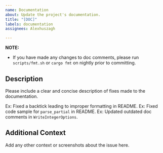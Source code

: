 ```yaml
---
name: Documentation
about: Update the project's documentation.
title: "[DOC]"
labels: documentation
assignees: Alexhuszagh

---
```


**NOTE:**
- If you have made any changes to doc comments, please run `scripts/fmt.sh` or `cargo fmt` on nightly prior to committing.

## Description
Please include a clear and concise description of fixes made to the documentation.

Ex: Fixed a backtick leading to improper formatting in README.
Ex: Fixed code sample for `parse_partial` in README.
Ex: Updated outdated doc comments in `WriteIntegerOptions`.

## Additional Context
Add any other context or screenshots about the issue here.

